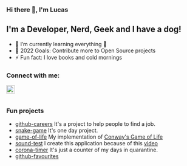 ### Hi there 👋, I'm Lucas

## I'm a Developer, Nerd, Geek and I have a dog!

- 🌱  I’m currently learning everything 🤣
- 🥅  2022 Goals: Contribute more to Open Source projects
- ⚡  Fun fact: I love books and cold mornings

### Connect with me:

[<img align="left" alt="codeSTACKr | LinkedIn" width="22px" src="https://cdn.jsdelivr.net/npm/simple-icons@v3/icons/linkedin.svg" />](https://www.linkedin.com/in/lucas-de-castro-lima/)

<br />
<br />

### Fun projects

- [github-careers](https://lucasdecastro.github.io/github-careers/#/) It's a project to help people to find a job.
- [snake-game](https://lucasdecastro.github.io/snake-game/) It's one day project.
- [game-of-life](https://lucasdecastro.github.io/game-of-life/) My implementation of [Conway's Game of Life](https://en.wikipedia.org/wiki/Conway%27s_Game_of_Life)
- [sound-test](https://lucasdecastro.github.io/sound-test/) I create this application because of this [video](https://www.youtube.com/watch?v=uoxtAXN2tnI)
- [corona-timer](https://lucasdecastro.github.io/corona-timer/) It's just a counter of my days in quarantine.
- [github-favourites](http://lucasdecastro.github.io/github-favourites)
